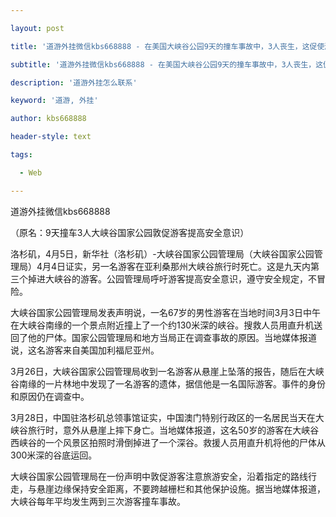 ---
layout: post
title: '道游外挂微信kbs668888 - 在美国大峡谷公园9天的撞车事故中，3人丧生，这促使游客提高安全意识。'
subtitle: '道游外挂微信kbs668888 - 在美国大峡谷公园9天的撞车事故中，3人丧生，这促使游客提高安全意识。'
description: '道游外挂怎么联系'
keyword: '道游, 外挂'
author: kbs668888
header-style: text
tags:
  - Web
---
道游外挂微信kbs668888

（原名：9天撞车3人大峡谷国家公园敦促游客提高安全意识）

洛杉矶，4月5日，新华社（洛杉矶）-大峡谷国家公园管理局（大峡谷国家公园管理局）4月4日证实，另一名游客在亚利桑那州大峡谷旅行时死亡。这是九天内第三个掉进大峡谷的游客。公园管理局呼吁游客提高安全意识，遵守安全规定，不冒险。

大峡谷国家公园管理局发表声明说，一名67岁的男性游客在当地时间3月3日中午在大峡谷南缘的一个景点附近撞上了一个约130米深的峡谷。搜救人员用直升机送回了他的尸体。国家公园管理局和地方当局正在调查事故的原因。当地媒体报道说，这名游客来自美国加利福尼亚州。

3月26日，大峡谷国家公园管理局收到一名游客从悬崖上坠落的报告，随后在大峡谷南缘的一片林地中发现了一名游客的遗体，据信他是一名国际游客。事件的身份和原因仍在调查中。

3月28日，中国驻洛杉矶总领事馆证实，中国澳门特别行政区的一名居民当天在大峡谷旅行时，意外从悬崖上摔下身亡。当地媒体报道，这名50岁的游客在大峡谷西峡谷的一个风景区拍照时滑倒掉进了一个深谷。救援人员用直升机将他的尸体从300米深的谷底运回。

大峡谷国家公园管理局在一份声明中敦促游客注意旅游安全，沿着指定的路线行走，与悬崖边缘保持安全距离，不要跨越栅栏和其他保护设施。据当地媒体报道，大峡谷每年平均发生两到三次游客撞车事故。

